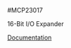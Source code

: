 #MCP23017

16-Bit I/O Expander

[Documentation](http://ww1.microchip.com/downloads/en/DeviceDoc/20001952C.pdf)
